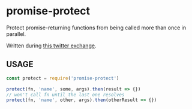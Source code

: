 # promise-protect

Protect promise-returning functions from being called more than once in
parallel.

Written during [this twitter
exchange](https://twitter.com/creationix/status/1252798589136326656).

## USAGE

```js
const protect = require('promise-protect')

protect(fn, 'name', some, args).then(result => {})
// won't call fn until the last one resolves
protect(fn, 'name', other, args).then(otherResult => {})
```
